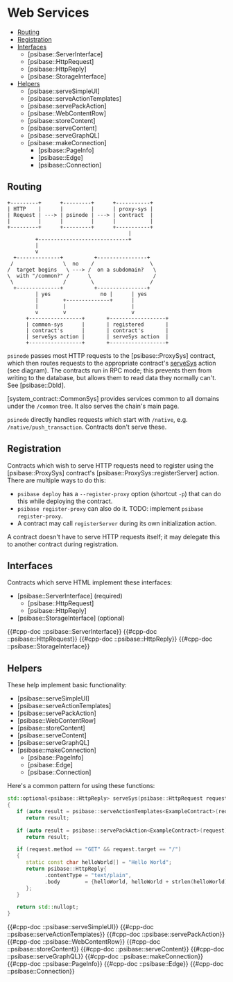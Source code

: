 # Web Services

- [Routing](#routing)
- [Registration](#registration)
- [Interfaces](#interfaces)
  - [psibase::ServerInterface]
  - [psibase::HttpRequest]
  - [psibase::HttpReply]
  - [psibase::StorageInterface]
- [Helpers](#helpers)
  - [psibase::serveSimpleUI]
  - [psibase::serveActionTemplates]
  - [psibase::servePackAction]
  - [psibase::WebContentRow]
  - [psibase::storeContent]
  - [psibase::serveContent]
  - [psibase::serveGraphQL]
  - [psibase::makeConnection]
    - [psibase::PageInfo]
    - [psibase::Edge]
    - [psibase::Connection]

## Routing

```svgbob
+---------+      +---------+      +-----------+
| HTTP    |      |         |      | proxy-sys |
| Request | ---> | psinode | ---> | contract  |
|         |      |         |      |           |
+---------+      +---------+      +-----------+
                                       |
         +-----------------------------+
         |
         v
  +--------------+          +----------------+
 /                \  no    /                  \
/  target begins   \ ---> /  on a subdomain?   \
\  with "/common?" /      \                    /
 \                /        \                  /
  +--------------+          +----------------+
         | yes                no |      | yes
         |        +--------------+      |
         |        |                     |
         v        v                     v
      +-----------------+       +------------------+
      | common-sys      |       | registered       |
      | contract's      |       | contract's       |
      | serveSys action |       | serveSys action  |
      +-----------------+       +------------------+
```

`psinode` passes most HTTP requests to the [psibase::ProxySys] contract, which then routes requests to the appropriate contract's [serveSys](#psibaseserverinterfaceservesys) action (see diagram). The contracts run in RPC mode; this prevents them from writing to the database, but allows them to read data they normally can't. See [psibase::DbId].

[system_contract::CommonSys] provides services common to all domains under the `/common` tree. It also serves the chain's main page.

`psinode` directly handles requests which start with `/native`, e.g. `/native/push_transaction`. Contracts don't serve these.

## Registration

Contracts which wish to serve HTTP requests need to register using the [psibase::ProxySys] contract's [psibase::ProxySys::registerServer] action. There are multiple ways to do this:

- `psibase deploy` has a `--register-proxy` option (shortcut `-p`) that can do this while deploying the contract.
- `psibase register-proxy` can also do it. TODO: implement `psibase register-proxy`.
- A contract may call `registerServer` during its own initialization action.

A contract doesn't have to serve HTTP requests itself; it may delegate this to another contract during registration.

## Interfaces

Contracts which serve HTML implement these interfaces:

- [psibase::ServerInterface] (required)
  - [psibase::HttpRequest]
  - [psibase::HttpReply]
- [psibase::StorageInterface] (optional)

{{#cpp-doc ::psibase::ServerInterface}}
{{#cpp-doc ::psibase::HttpRequest}}
{{#cpp-doc ::psibase::HttpReply}}
{{#cpp-doc ::psibase::StorageInterface}}

## Helpers

These help implement basic functionality:

- [psibase::serveSimpleUI]
- [psibase::serveActionTemplates]
- [psibase::servePackAction]
- [psibase::WebContentRow]
- [psibase::storeContent]
- [psibase::serveContent]
- [psibase::serveGraphQL]
- [psibase::makeConnection]
  - [psibase::PageInfo]
  - [psibase::Edge]
  - [psibase::Connection]

Here's a common pattern for using these functions:

```c++
std::optional<psibase::HttpReply> serveSys(psibase::HttpRequest request)
{
   if (auto result = psibase::serveActionTemplates<ExampleContract>(request))
      return result;

   if (auto result = psibase::servePackAction<ExampleContract>(request))
      return result;

   if (request.method == "GET" && request.target == "/")
   {
      static const char helloWorld[] = "Hello World";
      return psibase::HttpReply{
            .contentType = "text/plain",
            .body        = {helloWorld, helloWorld + strlen(helloWorld)},
      };
   }

   return std::nullopt;
}
```

{{#cpp-doc ::psibase::serveSimpleUI}}
{{#cpp-doc ::psibase::serveActionTemplates}}
{{#cpp-doc ::psibase::servePackAction}}
{{#cpp-doc ::psibase::WebContentRow}}
{{#cpp-doc ::psibase::storeContent}}
{{#cpp-doc ::psibase::serveContent}}
{{#cpp-doc ::psibase::serveGraphQL}}
{{#cpp-doc ::psibase::makeConnection}}
{{#cpp-doc ::psibase::PageInfo}}
{{#cpp-doc ::psibase::Edge}}
{{#cpp-doc ::psibase::Connection}}
